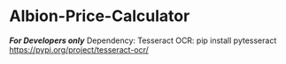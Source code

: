 # Albion-Price-Calculator

***For Developers only***
Dependency:
Tesseract OCR: pip install pytesseract
https://pypi.org/project/tesseract-ocr/

